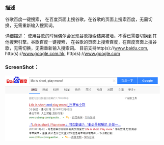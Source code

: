 ### 描述
谷歌百度一键搜索， 在百度页面上搜谷歌，在谷歌的页面上搜索百度，无需切换，无需重新输入搜索词。 

详细描述：
使用谷歌的时候偶尔会发现谷歌搜索结果被墙，不得已需要切换到其他搜索引擎。谷歌百度一键搜索， 在谷歌的页面上搜索百度，在百度页面上搜谷歌，无需切换，无需重新输入搜索词。
目前支持http(s)://www.baidu.com, http(s)://www.google.com.hk, http(s)://www.google.com

### ScreenShot：
![1.png](https://github.com/ruanima/BaiGoogleDu/raw/master/res/1.png)
